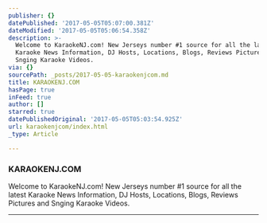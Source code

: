 ```yaml
---
publisher: {}
datePublished: '2017-05-05T05:07:00.381Z'
dateModified: '2017-05-05T05:06:54.358Z'
description: >-
  Welcome to KaraokeNJ.com! New Jerseys number #1 source for all the latest
  Karaoke News Information, DJ Hosts, Locations, Blogs, Reviews Pictures and
  Snging Karaoke Videos.
via: {}
sourcePath: _posts/2017-05-05-karaokenjcom.md
title: KARAOKENJ.COM
hasPage: true
inFeed: true
author: []
starred: true
datePublishedOriginal: '2017-05-05T05:03:54.925Z'
url: karaokenjcom/index.html
_type: Article

---
```

### **KARAOKENJ.COM**

Welcome to KaraokeNJ.com! New Jerseys number \#1 source for all the latest Karaoke News Information, DJ Hosts, Locations, Blogs, Reviews Pictures and Snging Karaoke Videos.

---